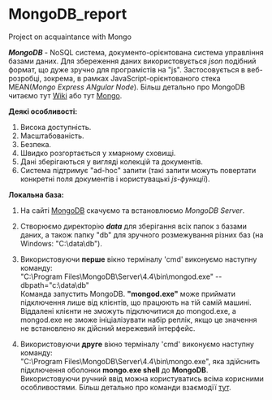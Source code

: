 # MongoDB_report
Project on acquaintance with Mongo


***MongoDB*** - NoSQL система, документо-орієнтована система управління базами даних. Для збереження даних використовується *json* подібний формат, що дуже зручно для програмістів на "js". Застосовується в веб-розробці, зокрема, в рамках JavaScript-орієнтованого стека MEAN(*Mongo Express ANgular Node*). Більш детально про MongoDB читаємо тут [Wiki](https://ru.wikipedia.org/wiki/MongoDB) або тут [Mongo](https://www.mongodb.com/).

**Деякі особливості:**
1. Висока доступність.
2. Масштабованість.
3. Безпека.
4. Швидко розгортається у хмарному сховищі.
5. Дані зберігаються у вигляді колекцій та документів.
6. Система підтримує "ad-hoc" запити (такі запити можуть повертати конкретні поля документів і користувацькі *js-функції*).

**Локальна база:**
1. На сайті [MongoDB](https://www.mongodb.com/try/download/enterprise) скачуємо та встановлюємо *MongoDB Server*.
2. Створюємо директорію ***data*** для зберігання всіх папок з базами даних, а також папку "db" для зручного розмежування різних баз (на Windows: "C:\data\db").
3. Використовуючи **перше** вікно терміналу 'cmd' виконуємо наступну команду:  
"C:\Program Files\MongoDB\Server\4.4\bin\mongod.exe" --dbpath="c:\data\db"  
Команда запустить MongoDB. **"mongod.exe"** може приймати підключення лише від клієнтів, що працюють на тій самій машині. Віддалені клієнти не зможуть підключитися до mongod.exe, а mongod.exe не зможе ініціалізувати набір реплік, якщо це значення не встановлено як дійсний мережевий інтерфейс.  

4. Використовуючи **друге** вікно терміналу 'cmd' виконуємо наступну команду:  
"C:\Program Files\MongoDB\Server\4.4\bin\mongo.exe", яка здійснить підключення оболонки **mongo.exe shell** до  **MongoDB**.
Використовуючи ручний ввід можна користуватись всіма корисними особливостями. Більш детально про команди взаємодїї [тут]().
